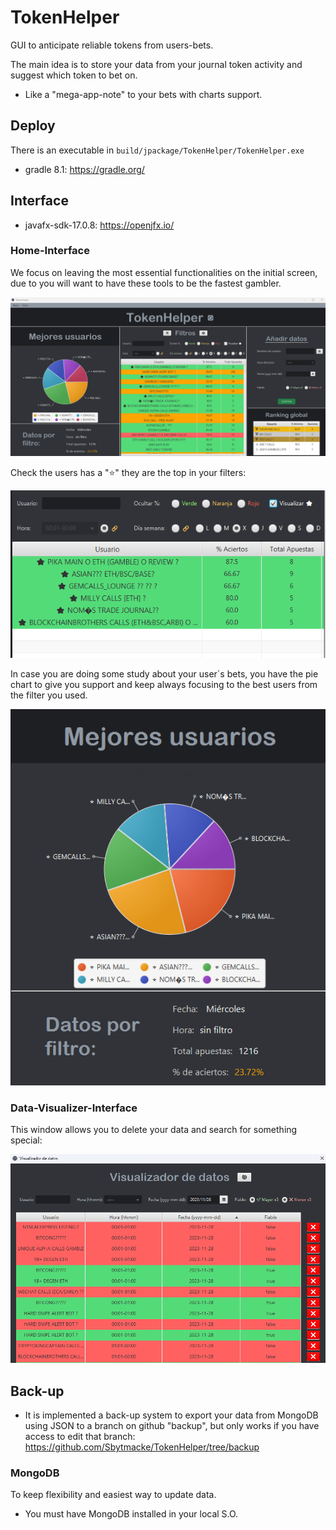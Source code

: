 # TokenHelper

GUI to anticipate reliable tokens from users-bets.

The main idea is to store your data from your journal token activity and suggest which token to bet on.

- Like a "mega-app-note" to your bets with charts support.

## Deploy

There is an executable in `build/jpackage/TokenHelper/TokenHelper.exe`

- gradle 8.1: https://gradle.org/

## Interface

- javafx-sdk-17.0.8: https://openjfx.io/

### Home-Interface

We focus on leaving the most essential functionalities on the initial screen, due to you will want to have these tools to be the fastest gambler.

![interface](./assets/home-interface.png)

Check the users has a "⭐" they are the top in your filters:

![interface](./assets/home-star-users.png)

In case you are doing some study about your user´s bets, you have the pie chart to give you support and keep always focusing to the best users from the filter you used.

![interface](./assets/pie-chart.png)

### Data-Visualizer-Interface

This window allows you to delete your data and search for something special:

![interface](./assets/data-visualizer.png)

## Back-up

- It is implemented a back-up system to export your data from MongoDB using JSON to a branch on github "backup", but only works if you have access to edit that branch: https://github.com/Sbytmacke/TokenHelper/tree/backup

### MongoDB

To keep flexibility and easiest way to update data.

- You must have MongoDB installed in your local S.O.

